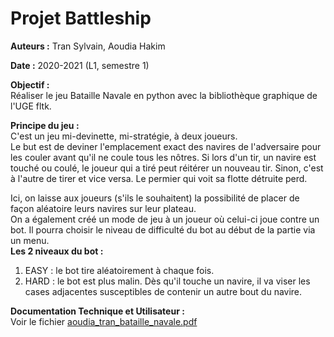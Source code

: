 # Projet Battleship

**Auteurs :** Tran Sylvain, Aoudia Hakim

**Date :** 2020-2021 (L1, semestre 1)

**Objectif :**  
Réaliser le jeu Bataille Navale en python avec la bibliothèque graphique de l'UGE fltk.

**Principe du jeu :**  
C'est un jeu mi-devinette, mi-stratégie, à deux joueurs.  
Le but est de deviner l'emplacement exact des navires de l'adversaire pour les couler avant qu'il ne coule tous les nôtres.
Si lors d'un tir, un navire est touché ou coulé, le joueur qui a tiré peut réitérer un nouveau tir. Sinon, c'est à l'autre de tirer et vice versa.
Le permier qui voit sa flotte détruite perd.

Ici, on laisse aux joueurs (s'ils le souhaitent) la possibilité de placer de façon aléatoire leurs navires sur leur plateau.  
On a également créé un mode de jeu à un joueur où celui-ci joue contre un bot.
Il pourra choisir le niveau de difficulté du bot au début de la partie via un menu.  
**Les 2 niveaux du bot :**  
1. EASY : le bot tire aléatoirement à chaque fois.
2. HARD : le bot est plus malin. Dès qu'il touche un navire, il va viser les cases adjacentes susceptibles de contenir un autre bout du navire.

**Documentation Technique et Utilisateur :**  
Voir le fichier [aoudia_tran_bataille_navale.pdf](https://github.com/syltran/battleship/blob/master/aoudia_tran_bataille_navale.pdf)